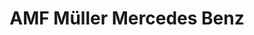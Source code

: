---
title: "AMF Müller Mercedes Benz"
url: /friedrichshafen/amf-mueller-mercedes-benz/
shop: Autohaus
---